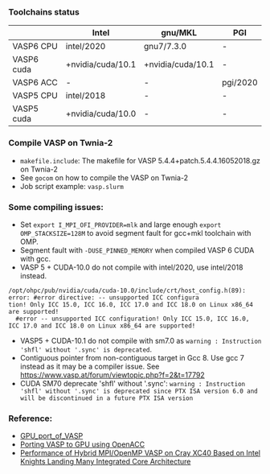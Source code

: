 ### Toolchains status

|               | Intel              | gnu/MKL             | PGI       |
| ------------- | ----------------   | ------------------- | ------    |
| VASP6 CPU     | intel/2020         | gnu7/7.3.0          | -         |
| VASP6 cuda    | +nvidia/cuda/10.1  | +nvidia/cuda/10.1    | -         |
| VASP6 ACC     | -                  | -                   |  pgi/2020 |
| VASP5 CPU     | intel/2018         | -                   | -         |
| VASP5 cuda    | +nvidia/cuda/10.0  | -                   | -         |


### Compile VASP on Twnia-2

* ```makefile.include```: The makefile for VASP 5.4.4+patch.5.4.4.16052018.gz on Twnia-2
* See ```gocom``` on how to compile the VASP on Twnia-2
* Job script example: ```vasp.slurm```


### Some compiling issues:
* Set `export I_MPI_OFI_PROVIDER=mlk` and large enough `export OMP_STACKSIZE=128M` to avoid segment fault for gcc+mkl toolchain with OMP.
* Segment fault with `-DUSE_PINNED_MEMORY` when compiled VASP 6 CUDA with gcc.
* VASP 5 + CUDA-10.0 do not compile with intel/2020, use intel/2018 instead. 
```
/opt/ohpc/pub/nvidia/cuda/cuda-10.0/include/crt/host_config.h(89): error: #error directive: -- unsupported ICC configura
tion! Only ICC 15.0, ICC 16.0, ICC 17.0 and ICC 18.0 on Linux x86_64 are supported!
  #error -- unsupported ICC configuration! Only ICC 15.0, ICC 16.0, ICC 17.0 and ICC 18.0 on Linux x86_64 are supported!
```
* VASP5 + CUDA-10.1 do not compile with sm7.0 as `warning : Instruction 'shfl' without '.sync' is deprecated`.
* Contiguous pointer from non-contiguous target in Gcc 8. Use gcc 7 instead as it may be a compiler issue. See https://www.vasp.at/forum/viewtopic.php?f=2&t=17792
* CUDA SM70 deprecate 'shfl' without '.sync': `warning : Instruction 'shfl' without '.sync' is deprecated since PTX ISA version 6.0 and will be discontinued in a future PTX ISA version`

### Reference:
* [GPU_port_of_VASP](https://www.vasp.at/wiki/index.php/GPU_port_of_VASP)
* [Porting VASP to GPU using OpenACC](https://on-demand.gputechconf.com/supercomputing/2019/pdf/sc1911-porting-vasp-to-gpus-using-openacc.pdf)
* [Performance of Hybrid MPI/OpenMP VASP on Cray XC40 Based on Intel Knights Landing Many Integrated Core Architecture](https://opus4.kobv.de/opus4-zib/frontdoor/index/index/docId/6510)



